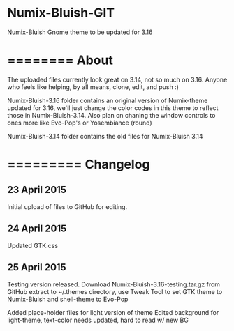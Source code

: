 # Numix-Bluish-GIT
Numix-Bluish Gnome theme to be updated for 3.16

========
About
========

The uploaded files
currently look great on 3.14, not so much on 3.16. Anyone who
feels like helping, by all means, clone, edit, and push :)


Numix-Bluish-3.16 folder contains an original version of Numix-theme
updated for 3.16, we'll just change the color codes in this theme
to reflect those in Numix-Bluish-3.14. Also plan on chaning the window controls
to ones more like Evo-Pop's or Yosembiance (round)

Numix-Bluish-3.14 folder contains the old files for Numix-Bluish 3.14


=========
Changelog
=========

23 April 2015
-------------
Initial upload of files to GitHub for editing. 

24 April 2015
-------------
Updated GTK.css 

25 April 2015
-------------
Testing version released. Download Numix-Bluish-3.16-testing.tar.gz from GitHub
extract to ~/.themes directory, use Tweak Tool to set GTK theme to Numix-Bluish
and shell-theme to Evo-Pop

Added place-holder files for light version of theme 
Edited background for light-theme, text-color needs updated, hard to read w/ new BG
